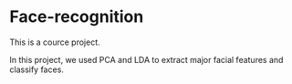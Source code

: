 # Face-recognition
This is a cource project.

In this project, we used PCA and LDA to extract major facial features and classify faces.
